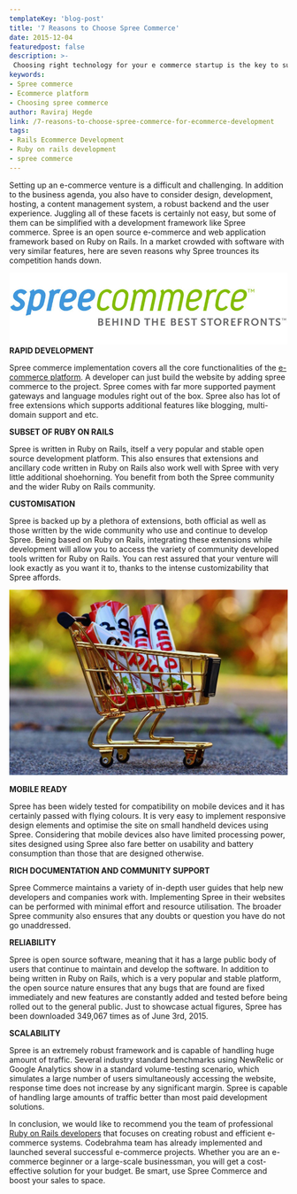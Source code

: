 ```yaml
---
templateKey: 'blog-post'
title: '7 Reasons to Choose Spree Commerce'
date: 2015-12-04
featuredpost: false
description: >-
 Choosing right technology for your e commerce startup is the key to success. Explaining why Spree Commerce will be the best Ecommerce platform of choice.
keywords:
- Spree commerce
- Ecommerce platform
- Choosing spree commerce
author: Raviraj Hegde  
link: /7-reasons-to-choose-spree-commerce-for-ecommerce-development
tags:
- Rails Ecommerce Development
- Ruby on rails development
- spree commerce
---
```



Setting up an e-commerce venture is a difficult and challenging. In addition to the business agenda, you also have to consider design, development, hosting, a content management system, a robust backend and the user experience. Juggling all of these facets is certainly not easy, but some of them can be simplified with a development framework like Spree commerce. Spree is an open source e-commerce and web application framework based on Ruby on Rails. In a market crowded with software with very similar features, here are seven reasons why Spree trounces its competition hands down.

![spree-commerce][1]  
**RAPID DEVELOPMENT**

Spree commerce implementation covers all the core functionalities of the [e-commerce platform][2]. A developer can just build the website by adding spree commerce to the project. Spree comes with far more supported payment gateways and language modules right out of the box. Spree also has lot of free extensions which supports additional features like blogging, multi-domain support and etc.

**SUBSET OF RUBY ON RAILS**

Spree is written in Ruby on Rails, itself a very popular and stable open source development platform. This also ensures that extensions and ancillary code written in Ruby on Rails also work well with Spree with very little additional shoehorning. You benefit from both the Spree community and the wider Ruby on Rails community.

**CUSTOMISATION**

Spree is backed up by a plethora of extensions, both official as well as those written by the wide community who use and continue to develop Spree. Being based on Ruby on Rails, integrating these extensions while development will allow you to access the variety of community developed tools written for Ruby on Rails. You can rest assured that your venture will look exactly as you want it to, thanks to the intense customizability that Spree affords.

![shopping-cart-1080841_1920 \(1\)][3]

**MOBILE READY**

Spree has been widely tested for compatibility on mobile devices and it has certainly passed with flying colours. It is very easy to implement responsive design elements and optimise the site on small handheld devices using Spree. Considering that mobile devices also have limited processing power, sites designed using Spree also fare better on usability and battery consumption than those that are designed otherwise.

**RICH DOCUMENTATION AND COMMUNITY SUPPORT**

Spree Commerce maintains a variety of in-depth user guides that help new developers and companies work with. Implementing Spree in their websites can be performed with minimal effort and resource utilisation. The broader Spree community also ensures that any doubts or question you have do not go unaddressed.

**RELIABILITY**

Spree is open source software, meaning that it has a large public body of users that continue to maintain and develop the software. In addition to being written in Ruby on Rails, which is a very popular and stable platform, the open source nature ensures that any bugs that are found are fixed immediately and new features are constantly added and tested before being rolled out to the general public. Just to showcase actual figures, Spree has been downloaded 349,067 times as of June 3rd, 2015.

**SCALABILITY**

Spree is an extremely robust framework and is capable of handling huge amount of traffic. Several industry standard benchmarks using NewRelic or Google Analytics show in a standard volume-testing scenario, which simulates a large number of users simultaneously accessing the website, response time does not increase by any significant margin. Spree is capable of handling large amounts of traffic better than most paid development solutions.

 

In conclusion, we would like to recommend you the team of professional [Ruby on Rails developers][4] that focuses on creating robust and efficient e-commerce systems. Codebrahma team has already implemented and launched several successful e-commerce projects. Whether you are an e-commerce beginner or a large-scale businessman, you will get a cost-effective solution for your budget. Be smart, use Spree Commerce and boost your sales to space.

[1]: ./images/spree-commerce.jpg
[2]: /ecommerce-development-company
[3]: ./images/shopping-cart-1080841_1920-1-1024x681.jpg
[4]: /ruby_rails_developers

  